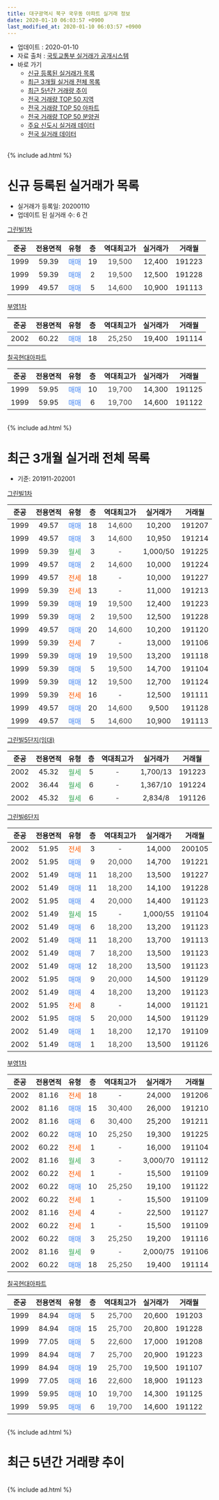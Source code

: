 ```yaml
---
title: 대구광역시 북구 국우동 아파트 실거래 정보
date: 2020-01-10 06:03:57 +0900
last_modified_at: 2020-01-10 06:03:57 +0900
---
```


* 업데이트 : 2020-01-10
* 자료 출처 : [국토교통부 실거래가 공개시스템](http://rt.molit.go.kr)
* 바로 가기
    * [신규 등록된 실거래가 목록](#신규-등록된-실거래가-목록)
    * [최근 3개월 실거래 전체 목록](#최근-3개월-실거래-전체-목록)
    * [최근 5년간 거래량 추이](#최근-5년간-거래량-추이)
    * [전국 거래량 TOP 50 지역](https://inasie.github.io/apt-trade-info/최근-3개월-전국에서-가장-거래가-많이-발생한-지역)
    * [전국 거래량 TOP 50 아파트](https://inasie.github.io/apt-trade-info/최근-3개월-전국에서-가장-거래가-많이-발생한-아파트)
    * [전국 거래량 TOP 50 분양권](https://inasie.github.io/apt-trade-info/최근-3개월-전국에서-가장-거래가-많이-발생한-분양권)
    * [주요 신도시 실거래 데이터](https://inasie.github.io/apt-trade-info/주요-신도시)
    * [전국 실거래 데이터](https://inasie.github.io/apt-trade-info/전국)
<br>
{% include ad.html %}
<br>

# 신규 등록된 실거래가 목록
* 실거래가 등록일: 20200110
* 업데이트 된 실거래 수: 6 건


[그린빌1차](https://search.naver.com/search.naver?query=%EB%8C%80%EA%B5%AC%EA%B4%91%EC%97%AD%EC%8B%9C+%EB%B6%81%EA%B5%AC+%EA%B5%AD%EC%9A%B0%EB%8F%99+%EA%B7%B8%EB%A6%B0%EB%B9%8C1%EC%B0%A8)

|준공|전용면적|유형|층|역대최고가|실거래가|거래월|
|:---:|:---:|:---:|:---:|:---:|:---:|:---:|
|1999|59.39|<span style="color:#4285f3">매매</span>|19|<span style="color:#444444">19,500</span>|12,400|191223|
|1999|59.39|<span style="color:#4285f3">매매</span>|2|<span style="color:#444444">19,500</span>|12,500|191228|
|1999|49.57|<span style="color:#4285f3">매매</span>|5|<span style="color:#444444">14,600</span>|10,900|191113|

[부영1차](https://search.naver.com/search.naver?query=%EB%8C%80%EA%B5%AC%EA%B4%91%EC%97%AD%EC%8B%9C+%EB%B6%81%EA%B5%AC+%EA%B5%AD%EC%9A%B0%EB%8F%99+%EB%B6%80%EC%98%811%EC%B0%A8)

|준공|전용면적|유형|층|역대최고가|실거래가|거래월|
|:---:|:---:|:---:|:---:|:---:|:---:|:---:|
|2002|60.22|<span style="color:#4285f3">매매</span>|18|<span style="color:#444444">25,250</span>|19,400|191114|

[칠곡현대아파트](https://search.naver.com/search.naver?query=%EB%8C%80%EA%B5%AC%EA%B4%91%EC%97%AD%EC%8B%9C+%EB%B6%81%EA%B5%AC+%EA%B5%AD%EC%9A%B0%EB%8F%99+%EC%B9%A0%EA%B3%A1%ED%98%84%EB%8C%80%EC%95%84%ED%8C%8C%ED%8A%B8)

|준공|전용면적|유형|층|역대최고가|실거래가|거래월|
|:---:|:---:|:---:|:---:|:---:|:---:|:---:|
|1999|59.95|<span style="color:#4285f3">매매</span>|10|<span style="color:#444444">19,700</span>|14,300|191125|
|1999|59.95|<span style="color:#4285f3">매매</span>|6|<span style="color:#444444">19,700</span>|14,600|191122|


<br>
{% include ad.html %}
<br>

# 최근 3개월 실거래 전체 목록
* 기준: 201911-202001


[그린빌1차](https://search.naver.com/search.naver?query=%EB%8C%80%EA%B5%AC%EA%B4%91%EC%97%AD%EC%8B%9C+%EB%B6%81%EA%B5%AC+%EA%B5%AD%EC%9A%B0%EB%8F%99+%EA%B7%B8%EB%A6%B0%EB%B9%8C1%EC%B0%A8)

|준공|전용면적|유형|층|역대최고가|실거래가|거래월|
|:---:|:---:|:---:|:---:|:---:|:---:|:---:|
|1999|49.57|<span style="color:#4285f3">매매</span>|18|<span style="color:#444444">14,600</span>|10,200|191207|
|1999|49.57|<span style="color:#4285f3">매매</span>|3|<span style="color:#444444">14,600</span>|10,950|191214|
|1999|59.39|<span style="color:#34a853">월세</span>|3|<span style="color:#444444">-</span>|1,000/50|191225|
|1999|49.57|<span style="color:#4285f3">매매</span>|2|<span style="color:#444444">14,600</span>|10,000|191224|
|1999|49.57|<span style="color:#ff5a00">전세</span>|18|<span style="color:#444444">-</span>|10,000|191227|
|1999|59.39|<span style="color:#ff5a00">전세</span>|13|<span style="color:#444444">-</span>|11,000|191213|
|1999|59.39|<span style="color:#4285f3">매매</span>|19|<span style="color:#444444">19,500</span>|12,400|191223|
|1999|59.39|<span style="color:#4285f3">매매</span>|2|<span style="color:#444444">19,500</span>|12,500|191228|
|1999|49.57|<span style="color:#4285f3">매매</span>|20|<span style="color:#444444">14,600</span>|10,200|191120|
|1999|59.39|<span style="color:#ff5a00">전세</span>|7|<span style="color:#444444">-</span>|13,000|191106|
|1999|59.39|<span style="color:#4285f3">매매</span>|19|<span style="color:#444444">19,500</span>|13,200|191118|
|1999|59.39|<span style="color:#4285f3">매매</span>|5|<span style="color:#444444">19,500</span>|14,700|191104|
|1999|59.39|<span style="color:#4285f3">매매</span>|12|<span style="color:#444444">19,500</span>|12,700|191124|
|1999|59.39|<span style="color:#ff5a00">전세</span>|16|<span style="color:#444444">-</span>|12,500|191111|
|1999|49.57|<span style="color:#4285f3">매매</span>|20|<span style="color:#444444">14,600</span>|9,500|191128|
|1999|49.57|<span style="color:#4285f3">매매</span>|5|<span style="color:#444444">14,600</span>|10,900|191113|

[그린빌5단지(임대)](https://search.naver.com/search.naver?query=%EB%8C%80%EA%B5%AC%EA%B4%91%EC%97%AD%EC%8B%9C+%EB%B6%81%EA%B5%AC+%EA%B5%AD%EC%9A%B0%EB%8F%99+%EA%B7%B8%EB%A6%B0%EB%B9%8C5%EB%8B%A8%EC%A7%80%28%EC%9E%84%EB%8C%80%29)

|준공|전용면적|유형|층|역대최고가|실거래가|거래월|
|:---:|:---:|:---:|:---:|:---:|:---:|:---:|
|2002|45.32|<span style="color:#34a853">월세</span>|5|<span style="color:#444444">-</span>|1,700/13|191223|
|2002|36.44|<span style="color:#34a853">월세</span>|6|<span style="color:#444444">-</span>|1,367/10|191224|
|2002|45.32|<span style="color:#34a853">월세</span>|6|<span style="color:#444444">-</span>|2,834/8|191126|

[그린빌6단지](https://search.naver.com/search.naver?query=%EB%8C%80%EA%B5%AC%EA%B4%91%EC%97%AD%EC%8B%9C+%EB%B6%81%EA%B5%AC+%EA%B5%AD%EC%9A%B0%EB%8F%99+%EA%B7%B8%EB%A6%B0%EB%B9%8C6%EB%8B%A8%EC%A7%80)

|준공|전용면적|유형|층|역대최고가|실거래가|거래월|
|:---:|:---:|:---:|:---:|:---:|:---:|:---:|
|2002|51.95|<span style="color:#ff5a00">전세</span>|3|<span style="color:#444444">-</span>|14,000|200105|
|2002|51.95|<span style="color:#4285f3">매매</span>|9|<span style="color:#444444">20,000</span>|14,700|191221|
|2002|51.49|<span style="color:#4285f3">매매</span>|11|<span style="color:#444444">18,200</span>|13,500|191227|
|2002|51.49|<span style="color:#4285f3">매매</span>|11|<span style="color:#444444">18,200</span>|14,100|191228|
|2002|51.95|<span style="color:#4285f3">매매</span>|4|<span style="color:#444444">20,000</span>|14,400|191123|
|2002|51.49|<span style="color:#34a853">월세</span>|15|<span style="color:#444444">-</span>|1,000/55|191104|
|2002|51.49|<span style="color:#4285f3">매매</span>|6|<span style="color:#444444">18,200</span>|13,200|191123|
|2002|51.49|<span style="color:#4285f3">매매</span>|11|<span style="color:#444444">18,200</span>|13,700|191113|
|2002|51.49|<span style="color:#4285f3">매매</span>|7|<span style="color:#444444">18,200</span>|13,500|191123|
|2002|51.49|<span style="color:#4285f3">매매</span>|12|<span style="color:#444444">18,200</span>|13,500|191123|
|2002|51.95|<span style="color:#4285f3">매매</span>|9|<span style="color:#444444">20,000</span>|14,500|191129|
|2002|51.49|<span style="color:#4285f3">매매</span>|4|<span style="color:#444444">18,200</span>|13,200|191123|
|2002|51.95|<span style="color:#ff5a00">전세</span>|8|<span style="color:#444444">-</span>|14,000|191121|
|2002|51.95|<span style="color:#4285f3">매매</span>|5|<span style="color:#444444">20,000</span>|14,500|191129|
|2002|51.49|<span style="color:#4285f3">매매</span>|1|<span style="color:#444444">18,200</span>|12,170|191109|
|2002|51.49|<span style="color:#4285f3">매매</span>|1|<span style="color:#444444">18,200</span>|13,500|191126|

[부영1차](https://search.naver.com/search.naver?query=%EB%8C%80%EA%B5%AC%EA%B4%91%EC%97%AD%EC%8B%9C+%EB%B6%81%EA%B5%AC+%EA%B5%AD%EC%9A%B0%EB%8F%99+%EB%B6%80%EC%98%811%EC%B0%A8)

|준공|전용면적|유형|층|역대최고가|실거래가|거래월|
|:---:|:---:|:---:|:---:|:---:|:---:|:---:|
|2002|81.16|<span style="color:#ff5a00">전세</span>|18|<span style="color:#444444">-</span>|24,000|191206|
|2002|81.16|<span style="color:#4285f3">매매</span>|15|<span style="color:#444444">30,400</span>|26,000|191210|
|2002|81.16|<span style="color:#4285f3">매매</span>|6|<span style="color:#444444">30,400</span>|25,200|191211|
|2002|60.22|<span style="color:#4285f3">매매</span>|10|<span style="color:#444444">25,250</span>|19,300|191225|
|2002|60.22|<span style="color:#ff5a00">전세</span>|1|<span style="color:#444444">-</span>|16,000|191104|
|2002|81.16|<span style="color:#34a853">월세</span>|3|<span style="color:#444444">-</span>|3,000/70|191112|
|2002|60.22|<span style="color:#ff5a00">전세</span>|1|<span style="color:#444444">-</span>|15,500|191109|
|2002|60.22|<span style="color:#4285f3">매매</span>|10|<span style="color:#444444">25,250</span>|19,100|191122|
|2002|60.22|<span style="color:#ff5a00">전세</span>|1|<span style="color:#444444">-</span>|15,500|191109|
|2002|81.16|<span style="color:#ff5a00">전세</span>|4|<span style="color:#444444">-</span>|22,500|191127|
|2002|60.22|<span style="color:#ff5a00">전세</span>|1|<span style="color:#444444">-</span>|15,500|191109|
|2002|60.22|<span style="color:#4285f3">매매</span>|3|<span style="color:#444444">25,250</span>|19,200|191116|
|2002|81.16|<span style="color:#34a853">월세</span>|9|<span style="color:#444444">-</span>|2,000/75|191106|
|2002|60.22|<span style="color:#4285f3">매매</span>|18|<span style="color:#444444">25,250</span>|19,400|191114|


<script async src="//pagead2.googlesyndication.com/pagead/js/adsbygoogle.js"></script>
<!-- 기본 -->
<ins class="adsbygoogle"
     style="display:block"
     data-ad-client="ca-pub-2446590836940007"
     data-ad-slot="1659523306"
     data-ad-format="auto"
     data-full-width-responsive="true"></ins>
<script>
(adsbygoogle = window.adsbygoogle || []).push({});
</script>


[칠곡현대아파트](https://search.naver.com/search.naver?query=%EB%8C%80%EA%B5%AC%EA%B4%91%EC%97%AD%EC%8B%9C+%EB%B6%81%EA%B5%AC+%EA%B5%AD%EC%9A%B0%EB%8F%99+%EC%B9%A0%EA%B3%A1%ED%98%84%EB%8C%80%EC%95%84%ED%8C%8C%ED%8A%B8)

|준공|전용면적|유형|층|역대최고가|실거래가|거래월|
|:---:|:---:|:---:|:---:|:---:|:---:|:---:|
|1999|84.94|<span style="color:#4285f3">매매</span>|5|<span style="color:#444444">25,700</span>|20,600|191203|
|1999|84.94|<span style="color:#4285f3">매매</span>|15|<span style="color:#444444">25,700</span>|20,800|191228|
|1999|77.05|<span style="color:#4285f3">매매</span>|5|<span style="color:#444444">22,600</span>|17,000|191208|
|1999|84.94|<span style="color:#4285f3">매매</span>|7|<span style="color:#444444">25,700</span>|20,900|191223|
|1999|84.94|<span style="color:#4285f3">매매</span>|19|<span style="color:#444444">25,700</span>|19,500|191107|
|1999|77.05|<span style="color:#4285f3">매매</span>|16|<span style="color:#444444">22,600</span>|18,900|191123|
|1999|59.95|<span style="color:#4285f3">매매</span>|10|<span style="color:#444444">19,700</span>|14,300|191125|
|1999|59.95|<span style="color:#4285f3">매매</span>|6|<span style="color:#444444">19,700</span>|14,600|191122|


<br>
{% include ad.html %}
<br>

# 최근 5년간 거래량 추이


<div style="width:100%;">
    <canvas id="deal_progress" height="200"></canvas>
</div>

<script>
new Chart(document.getElementById("deal_progress"), {
    type: 'line',
    data: {
        labels: ['201501','201502','201503','201504','201505','201506','201507','201508','201509','201510','201511','201512','201601','201602','201603','201604','201605','201606','201607','201608','201609','201610','201611','201612','201701','201702','201703','201704','201705','201706','201707','201708','201709','201710','201711','201712','201801','201802','201803','201804','201805','201806','201807','201808','201809','201810','201811','201812','201901','201902','201903','201904','201905','201906','201907','201908','201909','201910','201911','201912','202001'],
        datasets: [{
            label: '매매',
            pointRadius: 1,
            data: [36, 41, 62, 42, 24, 36, 38, 26, 19, 30, 13, 5, 4, 5, 5, 11, 9, 11, 12, 12, 11, 20, 19, 12, 6, 19, 12, 17, 12, 23, 19, 25, 16, 18, 19, 14, 23, 11, 22, 22, 19, 14, 14, 20, 14, 14, 16, 9, 10, 15, 20, 12, 20, 11, 26, 12, 19, 15, 23, 15, 0],
            borderColor: "rgba(255, 201, 14, 1)",
            backgroundColor: "rgba(255, 201, 14, 0.5)",
            fill: false,
            lineTension: 0
        },{
            label: '전월세',
            pointRadius: 1,
            data: [28, 18, 23, 14, 22, 19, 22, 21, 19, 25, 17, 15, 18, 25, 16, 19, 8, 13, 21, 18, 18, 18, 20, 21, 15, 20, 10, 15, 11, 10, 23, 10, 11, 10, 18, 14, 23, 10, 15, 11, 18, 15, 9, 14, 17, 12, 19, 14, 18, 16, 12, 17, 12, 19, 14, 19, 8, 13, 12, 6, 1],
            borderColor: "rgba(0, 141, 185, 1)",
            backgroundColor: "rgba(0, 141, 185, 0.5)",
            fill: false,
            lineTension: 0
        }
        ]
    },
    options: {
        responsive: true,
        title: {
            display: false
        },
        tooltips: {
            mode: 'index',
            intersect: false
        },
        hover: {
            mode: 'nearest',
            intersect: true
        },
        scales: {
            xAxes: [{
                display: true,
                scaleLabel: {
                    display: true,
                    labelString: '년/월'
                }
            }],
            yAxes: [{
                display: true,
                ticks: {
                    suggestedMin: 0,
                },
                scaleLabel: {
                    display: true,
                    labelString: '실거래 수'
                }
            }]
        }
    }
});

</script>


<br>
{% include ad.html %}
<br>

